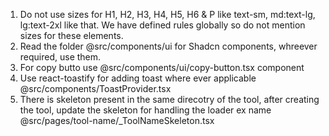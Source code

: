 1. Do not use sizes for H1, H2, H3, H4, H5, H6 & P like text-sm, md:text-lg, lg:text-2xl like that. We have defined rules globally so do not mention sizes for these elements.
2. Read the folder @src/components/ui for Shadcn components, whreever required, use them.
3. For copy butto use @src/components/ui/copy-button.tsx component
4. Use react-toastify for adding toast where ever applicable @src/components/ToastProvider.tsx
5. There is skeleton present in the same direcotry of the tool, after creating the tool, update the skeleton for handling the loader ex name @src/pages/tool-name/\_ToolNameSkeleton.tsx
